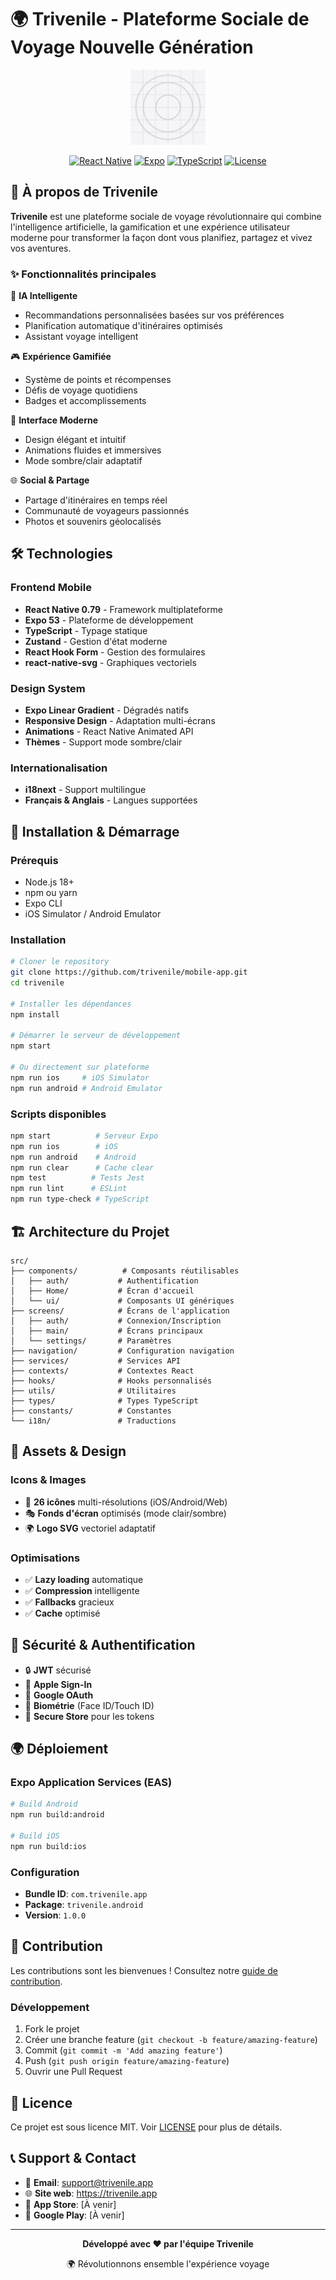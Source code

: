 # 🌍 Trivenile - Plateforme Sociale de Voyage Nouvelle Génération

<div align="center">
  <img src="./assets/icon.png" alt="Trivenile Logo" width="120" height="120" />
  
  [![React Native](https://img.shields.io/badge/React%20Native-0.79-blue.svg)](https://reactnative.dev/)
  [![Expo](https://img.shields.io/badge/Expo-53.0-black.svg)](https://expo.dev/)
  [![TypeScript](https://img.shields.io/badge/TypeScript-5.8-blue.svg)](https://www.typescriptlang.org/)
  [![License](https://img.shields.io/badge/License-MIT-green.svg)](LICENSE)
</div>

## 🚀 **À propos de Trivenile**

**Trivenile** est une plateforme sociale de voyage révolutionnaire qui combine l'intelligence artificielle, la gamification et une expérience utilisateur moderne pour transformer la façon dont vous planifiez, partagez et vivez vos aventures.

### ✨ **Fonctionnalités principales**

🤖 **IA Intelligente**
- Recommandations personnalisées basées sur vos préférences
- Planification automatique d'itinéraires optimisés
- Assistant voyage intelligent

🎮 **Expérience Gamifiée**
- Système de points et récompenses
- Défis de voyage quotidiens
- Badges et accomplissements

📱 **Interface Moderne**
- Design élégant et intuitif
- Animations fluides et immersives
- Mode sombre/clair adaptatif

🌐 **Social & Partage**
- Partage d'itinéraires en temps réel
- Communauté de voyageurs passionnés
- Photos et souvenirs géolocalisés

## 🛠️ **Technologies**

### **Frontend Mobile**
- **React Native 0.79** - Framework multiplateforme
- **Expo 53** - Plateforme de développement
- **TypeScript** - Typage statique
- **Zustand** - Gestion d'état moderne
- **React Hook Form** - Gestion des formulaires
- **react-native-svg** - Graphiques vectoriels

### **Design System**
- **Expo Linear Gradient** - Dégradés natifs
- **Responsive Design** - Adaptation multi-écrans
- **Animations** - React Native Animated API
- **Thèmes** - Support mode sombre/clair

### **Internationalisation**
- **i18next** - Support multilingue
- **Français & Anglais** - Langues supportées

## 📱 **Installation & Démarrage**

### **Prérequis**
- Node.js 18+
- npm ou yarn
- Expo CLI
- iOS Simulator / Android Emulator

### **Installation**
```bash
# Cloner le repository
git clone https://github.com/trivenile/mobile-app.git
cd trivenile

# Installer les dépendances
npm install

# Démarrer le serveur de développement
npm start

# Ou directement sur plateforme
npm run ios     # iOS Simulator
npm run android # Android Emulator
```

### **Scripts disponibles**
```bash
npm start          # Serveur Expo
npm run ios        # iOS
npm run android    # Android  
npm run clear      # Cache clear
npm test          # Tests Jest
npm run lint      # ESLint
npm run type-check # TypeScript
```

## 🏗️ **Architecture du Projet**

```
src/
├── components/          # Composants réutilisables
│   ├── auth/           # Authentification
│   ├── Home/           # Écran d'accueil
│   └── ui/             # Composants UI génériques
├── screens/            # Écrans de l'application
│   ├── auth/           # Connexion/Inscription
│   ├── main/           # Écrans principaux
│   └── settings/       # Paramètres
├── navigation/         # Configuration navigation
├── services/           # Services API
├── contexts/           # Contextes React
├── hooks/              # Hooks personnalisés
├── utils/              # Utilitaires
├── types/              # Types TypeScript
├── constants/          # Constantes
└── i18n/               # Traductions
```

## 🎨 **Assets & Design**

### **Icons & Images**
- 📱 **26 icônes** multi-résolutions (iOS/Android/Web)
- 🎭 **Fonds d'écran** optimisés (mode clair/sombre)
- 🌍 **Logo SVG** vectoriel adaptatif

### **Optimisations**
- ✅ **Lazy loading** automatique
- ✅ **Compression** intelligente
- ✅ **Fallbacks** gracieux
- ✅ **Cache** optimisé

## 🔐 **Sécurité & Authentification**

- 🔒 **JWT** sécurisé
- 🍎 **Apple Sign-In** 
- 🔵 **Google OAuth**
- 📱 **Biométrie** (Face ID/Touch ID)
- 🔐 **Secure Store** pour les tokens

## 🌍 **Déploiement**

### **Expo Application Services (EAS)**
```bash
# Build Android
npm run build:android

# Build iOS  
npm run build:ios
```

### **Configuration**
- **Bundle ID**: `com.trivenile.app`
- **Package**: `trivenile.android`
- **Version**: `1.0.0`

## 🤝 **Contribution**

Les contributions sont les bienvenues ! Consultez notre [guide de contribution](CONTRIBUTING.md).

### **Développement**
1. Fork le projet
2. Créer une branche feature (`git checkout -b feature/amazing-feature`)
3. Commit (`git commit -m 'Add amazing feature'`)
4. Push (`git push origin feature/amazing-feature`)
5. Ouvrir une Pull Request

## 📄 **Licence**

Ce projet est sous licence MIT. Voir [LICENSE](LICENSE) pour plus de détails.

## 📞 **Support & Contact**

- 📧 **Email**: support@trivenile.app
- 🌐 **Site web**: https://trivenile.app
- 📱 **App Store**: [À venir]
- 🤖 **Google Play**: [À venir]

---

<div align="center">
  <p><strong>Développé avec ❤️ par l'équipe Trivenile</strong></p>
  <p>🌍 Révolutionnons ensemble l'expérience voyage</p>
</div> 
